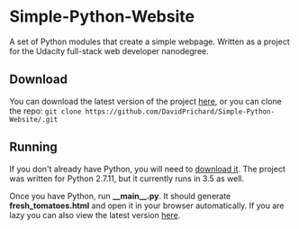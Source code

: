# Simple-Python-Website
A set of Python modules that create a simple webpage. Written as a project for the Udacity full-stack web developer nanodegree.

## Download

You can download the latest version of the project [here](https://github.com/DavidPrichard/Simple-Python-Website/archive/master.zip),
or you can clone the repo: `git clone https://github.com/DavidPrichard/Simple-Python-Website/.git`

## Running

If you don't already have Python, you will need to [download it](https://www.python.org/downloads/). The project was written for Python 2.7.11, but it currently runs in 3.5 as well.

Once you have Python, run **\_\_main\_\_.py**. It should generate **fresh_tomatoes.html** and open it in your browser automatically. If you are lazy you can also view the latest version [here](http://davidprichard.github.io/Simple-Python-Website/fresh_tomatoes.html).
